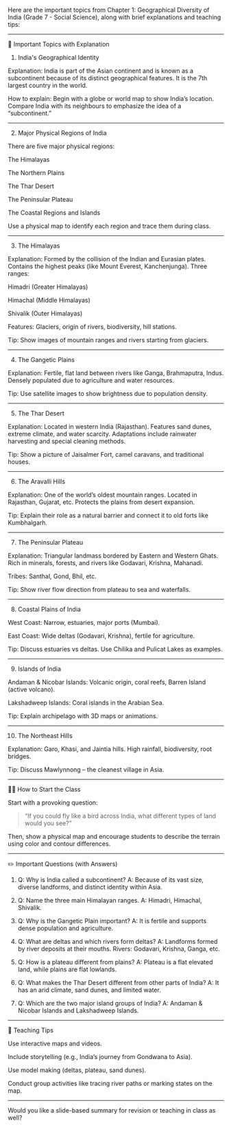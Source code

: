 Here are the important topics from Chapter 1: Geographical Diversity of India (Grade 7 - Social Science), along with brief explanations and teaching tips:


---

📘 Important Topics with Explanation

1. India's Geographical Identity

Explanation: India is part of the Asian continent and is known as a subcontinent because of its distinct geographical features. It is the 7th largest country in the world.

How to explain: Begin with a globe or world map to show India’s location. Compare India with its neighbours to emphasize the idea of a “subcontinent.”



---

2. Major Physical Regions of India

There are five major physical regions:

The Himalayas

The Northern Plains

The Thar Desert

The Peninsular Plateau

The Coastal Regions and Islands


Use a physical map to identify each region and trace them during class.


---

3. The Himalayas

Explanation: Formed by the collision of the Indian and Eurasian plates. Contains the highest peaks (like Mount Everest, Kanchenjunga). Three ranges:

Himadri (Greater Himalayas)

Himachal (Middle Himalayas)

Shivalik (Outer Himalayas)


Features: Glaciers, origin of rivers, biodiversity, hill stations.

Tip: Show images of mountain ranges and rivers starting from glaciers.



---

4. The Gangetic Plains

Explanation: Fertile, flat land between rivers like Ganga, Brahmaputra, Indus. Densely populated due to agriculture and water resources.

Tip: Use satellite images to show brightness due to population density.



---

5. The Thar Desert

Explanation: Located in western India (Rajasthan). Features sand dunes, extreme climate, and water scarcity. Adaptations include rainwater harvesting and special cleaning methods.

Tip: Show a picture of Jaisalmer Fort, camel caravans, and traditional houses.



---

6. The Aravalli Hills

Explanation: One of the world’s oldest mountain ranges. Located in Rajasthan, Gujarat, etc. Protects the plains from desert expansion.

Tip: Explain their role as a natural barrier and connect it to old forts like Kumbhalgarh.



---

7. The Peninsular Plateau

Explanation: Triangular landmass bordered by Eastern and Western Ghats. Rich in minerals, forests, and rivers like Godavari, Krishna, Mahanadi.

Tribes: Santhal, Gond, Bhil, etc.

Tip: Show river flow direction from plateau to sea and waterfalls.



---

8. Coastal Plains of India

West Coast: Narrow, estuaries, major ports (Mumbai).

East Coast: Wide deltas (Godavari, Krishna), fertile for agriculture.

Tip: Discuss estuaries vs deltas. Use Chilika and Pulicat Lakes as examples.



---

9. Islands of India

Andaman & Nicobar Islands: Volcanic origin, coral reefs, Barren Island (active volcano).

Lakshadweep Islands: Coral islands in the Arabian Sea.

Tip: Explain archipelago with 3D maps or animations.



---

10. The Northeast Hills

Explanation: Garo, Khasi, and Jaintia hills. High rainfall, biodiversity, root bridges.

Tip: Discuss Mawlynnong – the cleanest village in Asia.



---

🧑‍🏫 How to Start the Class

Start with a provoking question:

> “If you could fly like a bird across India, what different types of land would you see?”



Then, show a physical map and encourage students to describe the terrain using color and contour differences.


---

✏️ Important Questions (with Answers)

1. Q: Why is India called a subcontinent?
A: Because of its vast size, diverse landforms, and distinct identity within Asia.


2. Q: Name the three main Himalayan ranges.
A: Himadri, Himachal, Shivalik.


3. Q: Why is the Gangetic Plain important?
A: It is fertile and supports dense population and agriculture.


4. Q: What are deltas and which rivers form deltas?
A: Landforms formed by river deposits at their mouths. Rivers: Godavari, Krishna, Ganga, etc.


5. Q: How is a plateau different from plains?
A: Plateau is a flat elevated land, while plains are flat lowlands.


6. Q: What makes the Thar Desert different from other parts of India?
A: It has an arid climate, sand dunes, and limited water.


7. Q: Which are the two major island groups of India?
A: Andaman & Nicobar Islands and Lakshadweep Islands.




---

📝 Teaching Tips

Use interactive maps and videos.

Include storytelling (e.g., India’s journey from Gondwana to Asia).

Use model making (deltas, plateau, sand dunes).

Conduct group activities like tracing river paths or marking states on the map.



---

Would you like a slide-based summary for revision or teaching in class as well?

